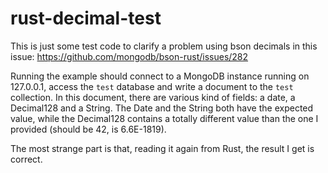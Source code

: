 # rust-decimal-test
This is just some test code to clarify a problem using bson decimals in this issue: https://github.com/mongodb/bson-rust/issues/282

Running the example should connect to a MongoDB instance running on 127.0.0.1, access the `test` database and write a document to the `test` collection. In this document, there are various kind of fields: a date, a Decimal128 and a String. The Date and the String both have the expected value, while the Decimal128 contains a totally different value than the one I provided (should be 42, is 6.6E-1819).

The most strange part is that, reading it again from Rust, the result I get is correct.
